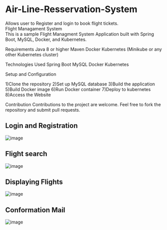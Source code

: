 # Air-Line-Resservation-System
Allows user to Register and login to book flight tickets.
<br>
Flight Managament System
<br>
This is a sample Flight Managment System Application built with Spring Boot, MySQL, Docker, and Kubernetes.

Requirements
Java 8 or higher
Maven
Docker
Kubernetes (Minikube or any other Kubernetes cluster)

Technologies Used
Spring Boot
MySQL
Docker
Kubernetes

Setup and Configuration

1)Clone the repository
2)Set up MySQL database
3)Build the application
5)Build Docker image
6)Run Docker container
7)Deploy to kubernetes
8)Access the Website

Contribution
Contributions to the project are welcome. Feel free to fork the repository and submit pull requests.
<br>
## Login and Registration
![image](https://github.com/Saratchandra-Hemanth/Air-Line-Resservation-System/assets/87907987/0c209412-2b74-4b83-8ee9-a35d59e1917c)
<br>
## Flight search
![image](https://github.com/Saratchandra-Hemanth/Air-Line-Resservation-System/assets/87907987/e1a1ed3e-6d74-4efd-bacf-99772c6a7bc7)
<br>
## Displaying Flights
![image](https://github.com/Saratchandra-Hemanth/Air-Line-Resservation-System/assets/87907987/015439c9-9ebc-4166-ab4d-5bf4ada2683d)
<br>
## Conformation Mail
![image](https://github.com/Saratchandra-Hemanth/Air-Line-Resservation-System/assets/87907987/31eccb64-671d-4a24-bef6-61d81e6fb36d)



